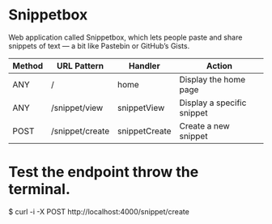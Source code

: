 # Snippetbox
Web application called Snippetbox, which lets people paste
and share snippets of text — a bit like Pastebin or GitHub’s Gists.

| **Method** | **URL Pattern** | **Handler**   | **Action**                 |
|------------|-----------------|---------------|----------------------------|
| ANY        | /               | home          | Display the home page      |
| ANY        | /snippet/view   | snippetView   | Display a specific snippet |
| POST       | /snippet/create | snippetCreate | Create a new snippet       |

# Test the endpoint throw the terminal.
$ curl -i -X POST http://localhost:4000/snippet/create
